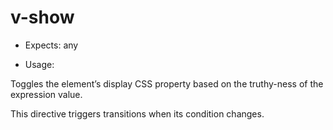 # v-show

* Expects: any

* Usage:

Toggles the element’s display CSS property based on the truthy-ness of the expression value.

This directive triggers transitions when its condition changes.

